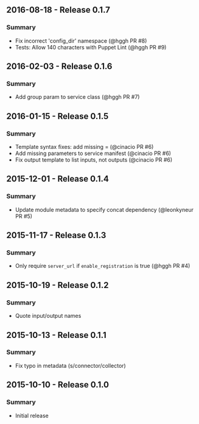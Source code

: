 ## 2016-08-18 - Release 0.1.7

### Summary

- Fix incorrect 'config_dir' namespace (@hggh PR #8)
- Tests: Allow 140 characters with Puppet Lint (@hggh PR #9)

## 2016-02-03 - Release 0.1.6

### Summary

- Add group param to service class (@hggh PR #7)

## 2016-01-15 - Release 0.1.5

### Summary

- Template syntax fixes: add missing = (@cinacio PR #6)
- Add missing parameters to service manifest (@cinacio PR #6)
- Fix output template to list inputs, not outputs (@cinacio PR #6)

## 2015-12-01 - Release 0.1.4

### Summary

- Update module metadata to specify concat dependency (@leonkyneur PR #5)

## 2015-11-17 - Release 0.1.3

### Summary

- Only require `server_url` if `enable_registration` is true (@hggh PR #4)

## 2015-10-19 - Release 0.1.2

### Summary

- Quote input/output names

## 2015-10-13 - Release 0.1.1

### Summary

- Fix typo in metadata (s/connector/collector)

## 2015-10-10 - Release 0.1.0

### Summary

- Initial release
